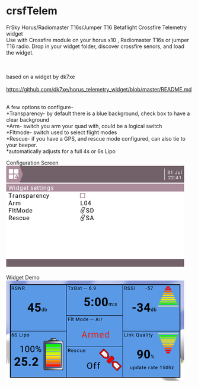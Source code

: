 # crsfTelem
FrSky Horus/Radiomaster T16s/Jumper T16  Betaflight Crossfire Telemetry widget
<br>Use with Crossfire module on your horus x10 , Radiomaster T16s or jumper T16 radio.
Drop in your widget folder, discover crossfire senors, and load the widget.

<br><br>
based on a widget by dk7xe  												
<br>https://github.com/dk7xe/horus_telemetry_widget/blob/master/README.md 
<br><br>

A few options to configure- 
<br>*Transparency- by default there is a blue background, check box to have a clear background
<br>*Arm- switch you arm your quad with, could be a logical switch
<br>*Fltmode- switch used to select flight modes
<br>*Rescue- if you have a GPS, and rescue mode configured, can also tie to your beeper.
<br>*automatically adjusts for a full 4s or 6s Lipo

Configuration Screen
<br><img src=one.png>
<br>
<br>
Widget Demo
<br><img src=two.png>

